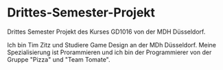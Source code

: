 # Drittes-Semester-Projekt
Drittes Semester Projekt des Kurses GD1016 von der MDH Düsseldorf.

Ich bin Tim Zitz und Studiere Game Design an der MDh Düsseldorf. 
Meine Spezialisierung ist Prorammieren und ich bin der Programmierer von der Gruppe "Pizza" und "Team Tomate".
